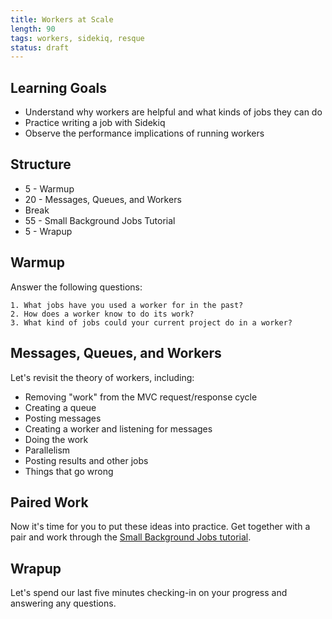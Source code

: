 ```yaml
---
title: Workers at Scale
length: 90
tags: workers, sidekiq, resque
status: draft
---
```


## Learning Goals

* Understand why workers are helpful and what kinds of jobs they can do
* Practice writing a job with Sidekiq
* Observe the performance implications of running workers

## Structure

* 5 - Warmup
* 20 - Messages, Queues, and Workers
* Break
* 55 - Small Background Jobs Tutorial
* 5 - Wrapup

## Warmup

Answer the following questions:

```
1. What jobs have you used a worker for in the past?
2. How does a worker know to do its work?
3. What kind of jobs could your current project do in a worker?
```

## Messages, Queues, and Workers

Let's revisit the theory of workers, including:

* Removing "work" from the MVC request/response cycle
* Creating a queue
* Posting messages
* Creating a worker and listening for messages
* Doing the work
* Parallelism
* Posting results and other jobs
* Things that go wrong

## Paired Work

Now it's time for you to put these ideas into practice. Get together with a
pair and work through the [Small Background Jobs tutorial](http://tutorials.jumpstartlab.com/topics/performance/small_background_jobs.html).

## Wrapup

Let's spend our last five minutes checking-in on your progress and answering
any questions.
